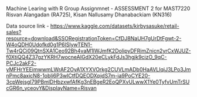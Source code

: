 Machine Learing with R
Group Assignmnet - ASSESSMENT 2 for MAST7220
Risvan Alangadan (RA725), Kisan Nallusamy Dhanabackiam (KN316)

Data source link - https://www.kaggle.com/datasets/kirbysasuke/retail-sales?resource=download&SSORegistrationToken=CfDJ8NaUH7gUrDtFgwt-2-W4oQDH0Udofkd0g1P6lSIywTEN1-Tw4rQCi09QtnSXA1Ceo92Bh4vaM1IWJmfK2DolipyDFRimZnicn2yrCxWJUZ-f0XtiQQ4Z37gzYKRH7wocneAIGdX20eCLykFdJs3hgjk9cizO_9qC-PCJc2akF2-yMFHrYEEimwwmLWrAF2OyA1XYXVOrkg2CUVLmADb0HaAVLIqiJ3LPo3JmnPmc8axicN8-1obli6P3wICtfDQEODXpjdS7m-ia9PoCYE20-3cpWejsgI79PBmlDHbzxwfAfKg3nEBgeR2EoQPXvULwwX1Ye0TyfvUmTrSUcGR6n_yceovY&DisplayName=Risvan
